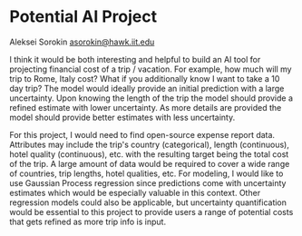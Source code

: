# Potential AI Project

Aleksei Sorokin [asorokin@hawk.iit.edu](mailto:asorokin@hawk.iit.edu)

I think it would be both interesting and helpful to build an AI tool for projecting financial cost of a trip / vacation. For example, how much will my trip to Rome, Italy cost? What if you additionally know I want to take a 10 day trip? The model would ideally provide an initial prediction with a large uncertainty. Upon knowing the length of the trip the model should provide a refined estimate with lower uncertainty. As more details are provided the model should provide better estimates with less uncertainty. 

For this project, I would need to find open-source expense report data. Attributes may include the trip's country (categorical), length (continuous), hotel quality (continuous), etc. with the resulting target being the total cost of the trip. A large amount of data would be required to cover a wide range of countries, trip lengths, hotel qualities, etc. For modeling, I would like to use Gaussian Process regression since predictions come with uncertainty estimates which would be especially valuable in this context. Other regression models could also be applicable, but uncertainty quantification would be essential to this project to provide users a range of potential costs that gets refined as more trip info is input. 